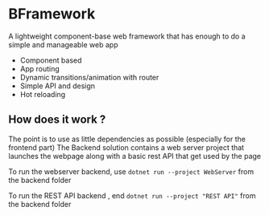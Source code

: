 # BFramework
A lightweight component-base web framework that has enough to do a simple and manageable web app
- Component based
- App routing
- Dynamic transitions/animation with router
- Simple API and design
- Hot reloading

## How does it work ?
The point is to use as little dependencies as possible (especially for the frontend part)
The Backend solution contains a web server project that launches the webpage along with a basic rest API that get used by the page

To run the webserver backend, use ``dotnet run --project WebServer`` from the backend folder

To run the REST API backend , end ``dotnet run --project "REST API"`` from the backend folder